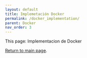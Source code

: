 ```yaml
---
layout: default
title: Implemetación Docker
permalink: /docker_implementation/
parent: Docker
nav_order: 3
---
```


This page: Implementacion de Docker

[Return to main page]({{site.baseurl}}/).